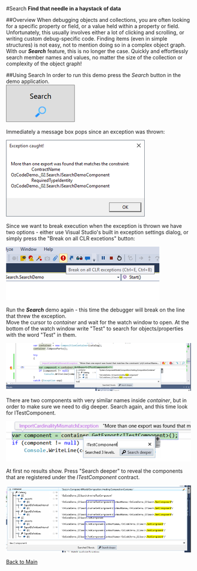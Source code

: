 ﻿#Search
**Find that needle in a haystack of data**

##Overview
When debugging objects and collections, you are often looking for a specific property or field, or a value held within a property or field. Unfortunately, this usually involves either a lot of clicking and scrolling, or writing custom debug-specific code. Finding items (even in simple structures) is not easy, not to mention doing so in a complex object graph. With our ***Search*** feature, this is no longer the case. Quickly and effortlessly search member names and values, no matter the size of the collection or complexity of the object graph!

##Using Search
In order to run this demo press the _Search_ button in the demo application.  
![Search button](Resources/SearchButton.png)

Immediately a message box pops since an exception was thrown:
 
![Exception](Resources/exception.png)

Since we want to break execution when the exception is thrown we have two options - either use Visual Studio's built in exception settings dialog, or simply press the "Break on all CLR excetions" button:

![Break on all CLR exceptions](Resources/breakonexceptions.png)

Run the ***Search*** demo again - this time the debugger will break on the line that threw the exception.   
Move the cursor to _container_ and wait for the watch window to open. At the bottom of the watch window write "Test" to search for objects/properties with the word "Test" in them.

![Search for Test](Resources/searchfortest.png)

There are two components with very similar names inside _container_, but in order to make sure we need to dig deeper. Search again, and this time look for ITestComponent. 

![Search for ITestContainer](Resources/searchforitestcomponent.png)

At first no results show. Press "Search deeper" to reveal the components that are registered under the _ITestComponent_ contract.

![Search deeper](Resources/searchforitestcomponentdeeper.png)

[Back to Main](../../README.md)
